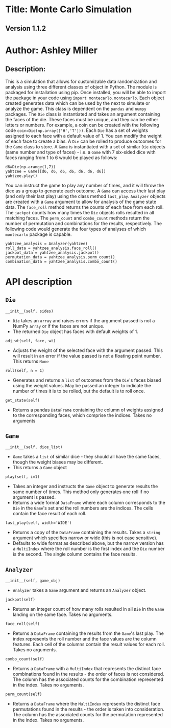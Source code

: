 # Title: Monte Carlo Simulation
## Version 1.1.2
# Author: Ashley Miller

## Description:
This is a simulation that allows for customizable data randomization and 
analysis using three different classes of object in Python. The module 
is packaged for installation using pip. Once installed, you will be able 
to import the package in your code using `import montecarlo.montecarlo`. 
Each object created generates data which can be used by the next to simulate
or analyze the game. This class is dependent on the `pandas` and `numpy`
packages. The `Die` class is instantiated and takes an argument containing 
the faces of the die. These faces must be unique, and they can be either 
letters or numbers. For example, a coin can be created with the
following code `coin=Die(np.array(['H','T']))`. Each `Die` has a set 
of weights assigned to each face with a default value of 1. You can modify
the weight of each face to create a bias. A `Die` can be rolled to produce 
outcomes for the `Game` class to store. A `Game` is instantiated with a set
of similar `Die` objects (same number and type of faces) - i.e. a `Game` with 
7 six-sided dice with faces ranging from 1 to 6 would be played as follows:

```{python}
d6=Die(np.arange(1,7))
yahtzee = Game([d6, d6, d6, d6, d6, d6, d6])
yahtzee.play()
```
You can instruct the game to play any number of times, and it will throw
the dice as a group to generate each outcome. A `Game` can access their
last play (and only their last play) using the class method `last_play`.
`Analyzer` objects are created with a `Game` argument to allow for analysis
of the game state data. The `face_roll` method returns the counts of each
face from each roll. The `jackpot` counts how many times the `Die` objects
rolls resulted in all matching faces. The `perm_count` and `combo_count` 
methods return the number of permutation and combinations for the results,
respectively. The following code would generate the four types of analyses
of which `montecarlo` package is capable.

```{python}
yahtzee_analysis = Analyzer(yahtzee)
roll_data = yahtzee_analysis.face_roll()
jackpot_data = yahtzee_analysis.jackpot()
permutation_data = yahtzee_analysis.perm_count()
combination_data = yahtzee_analysis.combo_count()
```

# API description
## `Die`
`__init__(self, sides)`
- `Die` takes an `array` and raises errors if the argument passed is
not a NumPy `array` or if the faces are not unique.
- The returned `Die` object has faces with default weights of 1.

`adj_wt(self, face, wt)`
- Adjusts the weight of the selected face with the argument
passed. This will result in an error if the value passed is not a
floating point number. This returns `None`

`roll(self, n = 1)`
- Generates and returns a `list` of outcomes from the `Die`'s
faces biased using the weight values. May be passed an integer
to indicate the number of times it is to be rolled, but the
default is to roll once.

`get_state(self)`
- Returns a pandas `DataFrame` containing the column of weights assigned to
the corresponding faces, which comprise the indices. Takes no arguments

## `Game`
`__init__(self, dice_list)`
- `Game` takes a `list` of similar dice - they should all have the same
faces, though the weight biases may be different.
- This returns a `Game` object

`play(self, i=1)`
- Takes an integer and instructs the `Game` object to generate results
the same number of times. This method only generates one roll if no
argument is passed.
- Returns a wide format `DataFrame` where each column corresponds to
the `Die` in the `Game`'s set and the roll numbers are the indices.
The cells contain the face result of each roll.

`last_play(self, width='WIDE')`
- Returns a copy of the `DataFrame` containing the results. Takes a `string`
argument which specifies narrow or wide (this is not case sensitive).
- Defaults to wide format as described above, but the narrow
version has a `MultiIndex` where the roll number is the first index
and the `Die` number is the second. The single column contains
the face results.

## `Analyzer`
`__init__(self, game_obj)`
- `Analyzer` takes a `Game` argument and returns an `Analyzer` object.

`jackpot(self)`
- Returns an integer count of how many rolls resulted in all `Die` in
the `Game` landing on the same face. Takes no arguments.

`face_roll(self)`
- Returns a `DataFrame` containing the results from the `Game`'s last play.
The index represents the roll number and the face values are the column
features. Each cell of the columns contain the result values for each roll.
Takes no arguments.

`combo_count(self)`
- Returns a `DataFrame` with a `MultiIndex` that represents the distinct face
combinations found in the results - the order of faces is not considered.
The column has the associated counts for the combination represented in the
index. Takes no arguments.

`perm_count(self)`
- Returns a `DataFrame` where the `MultiIndex` represents the distinct face
permutations found in the results - the order is taken into consideration.
The column has the associated counts for the permutation represented in the
index. Takes no arguments.
